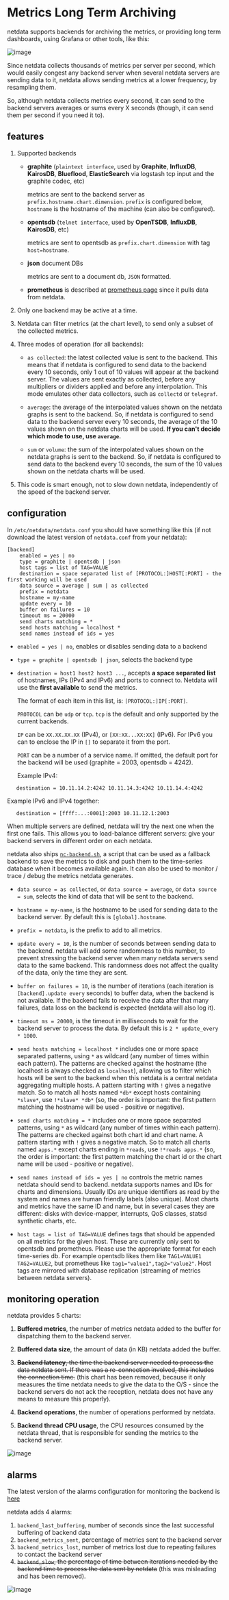 # Metrics Long Term Archiving

netdata supports backends for archiving the metrics, or providing long term dashboards,
using Grafana or other tools, like this:

![image](https://cloud.githubusercontent.com/assets/2662304/20649711/29f182ba-b4ce-11e6-97c8-ab2c0ab59833.png)

Since netdata collects thousands of metrics per server per second, which would easily congest any backend
server when several netdata servers are sending data to it, netdata allows sending metrics at a lower
frequency, by resampling them.

So, although netdata collects metrics every second, it can send to the backend servers averages or sums every
X seconds (though, it can send them per second if you need it to).

## features

1. Supported backends

   - **graphite** (`plaintext interface`, used by **Graphite**, **InfluxDB**, **KairosDB**,
     **Blueflood**, **ElasticSearch** via logstash tcp input and the graphite codec, etc)

     metrics are sent to the backend server as `prefix.hostname.chart.dimension`. `prefix` is
     configured below, `hostname` is the hostname of the machine (can also be configured).

   - **opentsdb** (`telnet interface`, used by **OpenTSDB**, **InfluxDB**, **KairosDB**, etc)

     metrics are sent to opentsdb as `prefix.chart.dimension` with tag `host=hostname`.

   - **json** document DBs

     metrics are sent to a document db, `JSON` formatted.

   - **prometheus** is described at [prometheus page](prometheus/) since it pulls data from netdata.

2. Only one backend may be active at a time.

3. Netdata can filter metrics (at the chart level), to send only a subset of the collected metrics.

4. Three modes of operation (for all backends):

   - `as collected`: the latest collected value is sent to the backend. This means that if netdata
     is configured to send data to the backend every 10 seconds, only 1 out of 10 values will appear
     at the backend server. The values are sent exactly as collected, before any multipliers or
     dividers applied and before any interpolation. This mode emulates other data collectors,
     such as `collectd` or `telegraf`.

   - `average`: the average of the interpolated values shown on the netdata graphs is sent to the
     backend. So, if netdata is configured to send data to the backend server every 10 seconds,
     the average of the 10 values shown on the netdata charts will be used. **If you can't decide
      which mode to use, use `average`.**

   - `sum` or `volume`: the sum of the interpolated values shown on the netdata graphs is sent to
     the backend. So, if netdata is configured to send data to the backend every 10 seconds, the
     sum of the 10 values shown on the netdata charts will be used.

5. This code is smart enough, not to slow down netdata, independently of the speed of the backend server.

## configuration

In `/etc/netdata/netdata.conf` you should have something like this (if not download the latest version
of `netdata.conf` from your netdata):

```
[backend]
    enabled = yes | no
    type = graphite | opentsdb | json
    host tags = list of TAG=VALUE
    destination = space separated list of [PROTOCOL:]HOST[:PORT] - the first working will be used
    data source = average | sum | as collected
    prefix = netdata
    hostname = my-name
    update every = 10
    buffer on failures = 10
    timeout ms = 20000
    send charts matching = *
    send hosts matching = localhost *
    send names instead of ids = yes
```

- `enabled = yes | no`, enables or disables sending data to a backend

- `type = graphite | opentsdb | json`, selects the backend type

- `destination = host1 host2 host3 ...`, accepts **a space separated list** of hostnames,
   IPs (IPv4 and IPv6) and ports to connect to.
   Netdata will use the **first available** to send the metrics.

   The format of each item in this list, is: `[PROTOCOL:]IP[:PORT]`.

   `PROTOCOL` can be `udp` or `tcp`. `tcp` is the default and only supported by the current backends.

   `IP` can be `XX.XX.XX.XX` (IPv4), or `[XX:XX...XX:XX]` (IPv6).
   For IPv6 you can to enclose the IP in `[]` to separate it from the port.

   `PORT` can be a number of a service name. If omitted, the default port for the backend will be used
   (graphite = 2003, opentsdb = 4242).

   Example IPv4:

```
   destination = 10.11.14.2:4242 10.11.14.3:4242 10.11.14.4:4242
```

   Example IPv6 and IPv4 together:
   
```
   destination = [ffff:...:0001]:2003 10.11.12.1:2003
```

   When multiple servers are defined, netdata will try the next one when the first one fails. This allows
   you to load-balance different servers: give your backend servers in different order on each netdata.

   netdata also ships [`nc-backend.sh`](https://github.com/netdata/netdata/tree/master/backends/nc-backend.sh),
   a script that can be used as a fallback backend to save the metrics to disk and push them to the
   time-series database when it becomes available again. It can also be used to monitor / trace / debug
   the metrics netdata generates.

- `data source = as collected`, or `data source = average`, or `data source = sum`, selects the kind of
   data that will be sent to the backend.

- `hostname = my-name`, is the hostname to be used for sending data to the backend server. By default
   this is `[global].hostname`.

- `prefix = netdata`, is the prefix to add to all metrics.

- `update every = 10`, is the number of seconds between sending data to the backend. netdata will add
   some randomness to this number, to prevent stressing the backend server when many netdata servers send
   data to the same backend. This randomness does not affect the quality of the data, only the time they
   are sent.

- `buffer on failures = 10`, is the number of iterations (each iteration is `[backend].update every` seconds)
   to buffer data, when the backend is not available. If the backend fails to receive the data after that
   many failures, data loss on the backend is expected (netdata will also log it).

- `timeout ms = 20000`, is the timeout in milliseconds to wait for the backend server to process the data.
   By default this is `2 * update_every * 1000`.

- `send hosts matching = localhost *` includes one or more space separated patterns, using ` * ` as wildcard
   (any number of times within each pattern). The patterns are checked against the hostname (the localhost
   is always checked as `localhost`), allowing us to filter which hosts will be sent to the backend when
   this netdata is a central netdata aggregating multiple hosts. A pattern starting with ` ! ` gives a
   negative match. So to match all hosts named `*db*` except hosts containing `*slave*`, use
   `!*slave* *db*` (so, the order is important: the first pattern matching the hostname will be used - positive
   or negative).

- `send charts matching = *` includes one or more space separated patterns, using ` * ` as wildcard (any
   number of times within each pattern). The patterns are checked against both chart id and chart name.
   A pattern starting with ` ! ` gives a negative match. So to match all charts named `apps.*`
   except charts ending in `*reads`, use `!*reads apps.*` (so, the order is important: the first pattern
   matching the chart id or the chart name will be used - positive or negative).

- `send names instead of ids = yes | no` controls the metric names netdata should send to backend.
   netdata supports names and IDs for charts and dimensions. Usually IDs are unique identifiers as read
   by the system and names are human friendly labels (also unique). Most charts and metrics have the same
   ID and name, but in several cases they are different: disks with device-mapper, interrupts, QoS classes,
   statsd synthetic charts, etc.

- `host tags = list of TAG=VALUE` defines tags that should be appended on all metrics for the given host.
   These are currently only sent to opentsdb and prometheus. Please use the appropriate format for each
   time-series db. For example opentsdb likes them like `TAG1=VALUE1 TAG2=VALUE2`, but prometheus like
   `tag1="value1",tag2="value2"`. Host tags are mirrored with database replication (streaming of metrics
   between netdata servers).

## monitoring operation

netdata provides 5 charts:

1. **Buffered metrics**, the number of metrics netdata added to the buffer for dispatching them to the
   backend server.
   
2. **Buffered data size**, the amount of data (in KB) netdata added the buffer.

3. ~~**Backend latency**, the time the backend server needed to process the data netdata sent.
   If there was a re-connection involved, this includes the connection time.~~
   (this chart has been removed, because it only measures the time netdata needs to give the data
   to the O/S - since the backend servers do not ack the reception, netdata does not have any means
   to measure this properly).
   
4. **Backend operations**, the number of operations performed by netdata.

5. **Backend thread CPU usage**, the CPU resources consumed by the netdata thread, that is responsible
   for sending the metrics to the backend server.

![image](https://cloud.githubusercontent.com/assets/2662304/20463536/eb196084-af3d-11e6-8ee5-ddbd3b4d8449.png)

## alarms

The latest version of the alarms configuration for monitoring the backend is [here](https://github.com/netdata/netdata/tree/master/health/health.d/backend.conf)

netdata adds 4 alarms:

1. `backend_last_buffering`, number of seconds since the last successful buffering of backend data
2. `backend_metrics_sent`, percentage of metrics sent to the backend server
3. `backend_metrics_lost`, number of metrics lost due to repeating failures to contact the backend server
4. ~~`backend_slow`, the percentage of time between iterations needed by the backend time to process the data sent by netdata~~ (this was misleading and has been removed).

![image](https://cloud.githubusercontent.com/assets/2662304/20463779/a46ed1c2-af43-11e6-91a5-07ca4533cac3.png)

